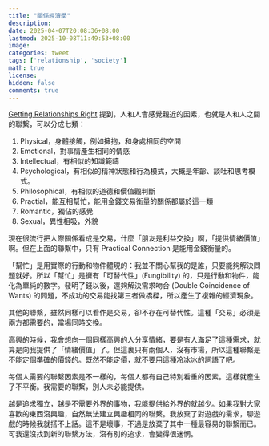 ```yaml
---
title: "關係經濟學"
description: 
date: 2025-04-07T20:08:36+08:00
lastmod: 2025-10-08T11:49:53+08:00
image: 
categories: tweet
tags: ['relationship', 'society']
math: true
license: 
hidden: false
comments: true
---
```


[Getting Relationships Right](/zh/skill/right-sider/#melanie-joy---getting-relationships-right--how-to-build-resilience-and-thrive-in-life-love-and-work) 提到，人和人會感覺親近的因素，也就是人和人之間的聯繫，可以分成七類：

1. Physical，身體接觸，例如擁抱，和身處相同的空間
2. Emotional，對事情產生相同的情感
3. Intellectual，有相似的知識範疇
4. Psychological，有相似的精神狀態和行為模式，大概是年齡、談吐和思考模式。
5. Philosophical，有相似的道德和價值觀判斷
6. Practial，能互相幫忙，能用金錢交易衡量的關係都屬於這一類
6. Romantic，獨佔的感覺
7. Sexual，異性相吸，外貌

現在很流行把人際關係看成是交易，什麼「朋友是利益交換」啊，「提供情緒價值」啊。但在上面的聯繫中，只有 Practical Connection 是能用金錢衡量的。

「幫忙」是用實際的行動和物件體現的：我並不關心幫我的是誰，只要能夠解決問題就好。所以「幫忙」是擁有「可替代性」(Fungibility) 的，只是行動和物件，能化為單純的數字。發明了錢以後，還夠解決需求吻合 (Double Coincidence of Wants) 的問題，不成功的交易能找第三者做橋樑，所以產生了複雜的經濟現象。

其他的聯繫，雖然同樣可以看作是交易，卻不存在可替代性。這種「交易」必須是兩方都需要的，當場同時交換。

高興的時候，我會想向一個同樣高興的人分享情緒，要是有人滿足了這種需求，就算是向我提供了「情緒價值」了。但這裏只有兩個人，沒有市場，所以這種聯繫是不能定個準確的價錢的。既然不能定價，就不要用這種冷冰冰的詞語了吧。

每個人需要的聯繫因素是不一樣的，每個人都有自己特別看重的因素。這樣就產生了不平衡。我需要的聯繫，別人未必能提供。

越是追求獨立，越是不需要外界的事物，我能提供給外界的就越少。如果我對大家喜歡的東西沒興趣，自然無法建立興趣相同的聯繫。我放棄了對遊戲的需求，聊遊戲的時候我就搭不上話。這不是壞事，不過是放棄了其中一種最容易的聯繫而已。可我還沒找到新的聯繫方法，沒有別的追求，會變得很迷惘。


